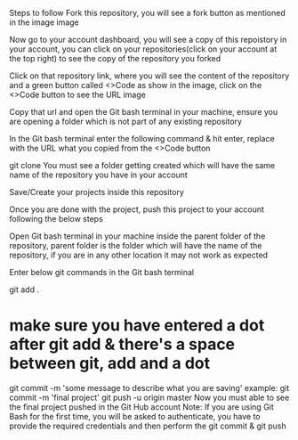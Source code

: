 Steps to follow
Fork this repository, you will see a fork button as mentioned in the image image

Now go to your account dashboard, you will see a copy of this repoistory in your account, you can click on your repositories(click on your account at the top right) to see the copy of the repository you forked

Click on that repository link, where you will see the content of the repository and a green button called <>Code as show in the image, click on the <>Code button to see the URL image

Copy that url and open the Git bash terminal in your machine, ensure you are opening a folder which is not part of any existing repository

In the Git bash terminal enter the following command & hit enter, replace <url-copied> with the URL what you copied from the <>Code button

git clone <url-copied>
You must see a folder getting created which will have the same name of the repository you have in your account

Save/Create your projects inside this repository

Once you are done with the project, push this project to your account following the below steps

Open Git bash terminal in your machine inside the parent folder of the repository, parent folder is the folder which will have the name of the repository, if you are in any other location it may not work as expected

Enter below git commands in the Git bash terminal

git add .
# make sure you have entered a dot after git add & there's a space between git, add and a dot
git commit -m 'some message to describe what you are saving'
example: git commit -m 'final project'
git push -u origin master
Now you must able to see the final project pushed in the Git Hub account Note: If you are using Git Bash for the first time, you will be asked to authenticate, you have to provide the required credentials and then perform the git commit & git push
